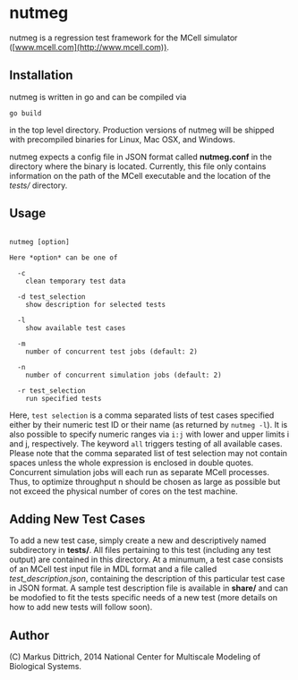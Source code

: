 nutmeg
======

nutmeg is a regression test framework for the MCell simulator ([www.mcell.com](http://www.mcell.com)).


Installation
------------

nutmeg is written in go and can be compiled via

<pre><code>go build</code></pre>

in the top level directory. Production versions of nutmeg will be shipped with
precompiled binaries for Linux, Mac OSX, and Windows.

nutmeg expects a config file in JSON format called **nutmeg.conf** in the
directory where the binary is located. Currently, this file only contains
information on the path of the MCell executable and the location of
the *tests/* directory.


Usage
-----

<pre><code>
nutmeg [option]

Here *option* can be one of

  -c
    clean temporary test data

  -d test_selection
    show description for selected tests

  -l
    show available test cases

  -m
    number of concurrent test jobs (default: 2)

  -n
    number of concurrent simulation jobs (default: 2)

  -r test_selection
    run specified tests
</code></pre>

Here, <code>test selection</code> is a comma separated lists of test cases
specified either by their numeric test ID or their name (as returned by
<code>nutmeg -l</code>). It is also possible to specify numeric ranges via
<code>i:j</code> with lower and upper limits i and j, respectively. The
keyword <code>all</code> triggers testing of all available cases.
Please note that the comma separated list of test selection may not contain
spaces unless the whole expression is enclosed in double quotes.
Concurrent simulation jobs will each run as separate MCell processes. Thus, to
optimize throughput n should be chosen as large as possible but not exceed the
physical number of cores on the test machine.

Adding New Test Cases
---------------------

To add a new test case, simply create a new and descriptively named subdirectory
in **tests/**. All files pertaining to this test (including any test output) are
contained in this directory. At a minumum, a test case consists of an MCell
test input file in MDL format and a file called *test_description.json*,
containing the description of this particular test case in JSON format.
A sample test description file is available in **share/** and can be modofied
to fit the tests specific needs of a new test (more details on how to add new
tests will follow soon).


Author
------

(C) Markus Dittrich, 2014   National Center for Multiscale Modeling of
                            Biological Systems.
